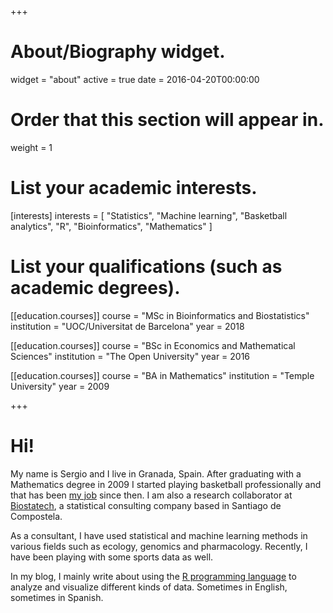 +++
# About/Biography widget.
widget = "about"
active = true
date = 2016-04-20T00:00:00

# Order that this section will appear in.
weight = 1

# List your academic interests.
[interests]
  interests = [
    "Statistics",
    "Machine learning",
    "Basketball analytics",
    "R",
    "Bioinformatics",
    "Mathematics"
  ]

# List your qualifications (such as academic degrees).

[[education.courses]]
  course = "MSc in Bioinformatics and Biostatistics"
  institution = "UOC/Universitat de Barcelona"
  year = 2018

[[education.courses]]
  course = "BSc in Economics and Mathematical Sciences"
  institution = "The Open University"
  year = 2016
  
[[education.courses]]
  course = "BA in Mathematics"
  institution = "Temple University"
  year = 2009
 
+++

# Hi!

My name is Sergio and I live in Granada, Spain. After graduating with a Mathematics degree in 2009 I started playing basketball professionally and that has been [my job](https://www.youtube.com/watch?v=1fS4MCVzFu4) since then. I am also a research collaborator at [Biostatech](http://biostatech.com/), a statistical consulting company based in Santiago de Compostela.

As a consultant, I have used statistical and machine learning methods in various fields such as ecology, genomics and pharmacology. Recently, I have been playing with some sports data as well.

In my blog, I mainly write about using the [R programming language](https://www.r-project.org/) to analyze and visualize different kinds of data. Sometimes in English, sometimes in Spanish.